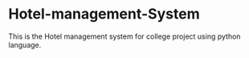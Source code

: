 # Hotel-management-System
This is the Hotel management system for college project using python language.
